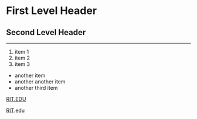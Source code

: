 # First Level Header
## Second Level Header
---
1. item 1
2. item 2
3. item 3

- another item
- another another item
- another third item

 [RIT.EDU](https://www.rit.edu)
 
 [RIT](https://www.rit.edu).edu
  
